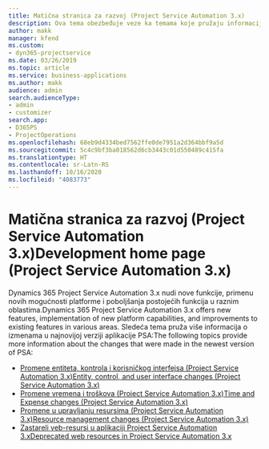 ```yaml
---
title: Matična stranica za razvoj (Project Service Automation 3.x)
description: Ova tema obezbeđuje veze ka temama koje pružaju informacije o razvoju aplikacije Dynamics 365 Project Service Automation (PSA) verzije 3. x.
author: makk
manager: kfend
ms.custom:
- dyn365-projectservice
ms.date: 03/26/2019
ms.topic: article
ms.service: business-applications
ms.author: makk
audience: admin
search.audienceType:
- admin
- customizer
search.app:
- D365PS
- ProjectOperations
ms.openlocfilehash: 68eb9d4334bed7562ffe0de7951a2d364bbf9a5d
ms.sourcegitcommit: 5c4c9bf3ba018562d6cb3443c01d550489c415fa
ms.translationtype: HT
ms.contentlocale: sr-Latn-RS
ms.lasthandoff: 10/16/2020
ms.locfileid: "4083773"
---
```

# <a name="development-home-page-project-service-automation-3x"></a><span data-ttu-id="ccc76-103">Matična stranica za razvoj (Project Service Automation 3.x)</span><span class="sxs-lookup"><span data-stu-id="ccc76-103">Development home page (Project Service Automation 3.x)</span></span>

<span data-ttu-id="ccc76-104">Dynamics 365 Project Service Automation 3.x nudi nove funkcije, primenu novih mogućnosti platforme i poboljšanja postojećih funkcija u raznim oblastima.</span><span class="sxs-lookup"><span data-stu-id="ccc76-104">Dynamics 365 Project Service Automation 3.x offers new features, implementation of new platform capabilities, and improvements to existing features in various areas.</span></span> <span data-ttu-id="ccc76-105">Sledeća tema pruža više informacija o izmenama u najnovijoj verziji aplikacije PSA:</span><span class="sxs-lookup"><span data-stu-id="ccc76-105">The following topics provide more information about the changes that were made in the newest version of PSA:</span></span>

- [<span data-ttu-id="ccc76-106">Promene entiteta, kontrola i korisničkog interfejsa (Project Service Automation 3.x)</span><span class="sxs-lookup"><span data-stu-id="ccc76-106">Entity, control, and user interface changes (Project Service Automation 3.x)</span></span>](../developer-guides/entity-changes-v3.x.md)
- [<span data-ttu-id="ccc76-107">Promene vremena i troškova (Project Service Automation 3.x)</span><span class="sxs-lookup"><span data-stu-id="ccc76-107">Time and Expense changes (Project Service Automation 3.x)</span></span>](../developer-guides/time-expense-changes-v3.x.md)
- [<span data-ttu-id="ccc76-108">Promene u upravljanju resursima (Project Service Automation 3.x)</span><span class="sxs-lookup"><span data-stu-id="ccc76-108">Resource management changes (Project Service Automation 3.x)</span></span>](../developer-guides/resource-management-changes-v3.x.md)
- [<span data-ttu-id="ccc76-109">Zastareli veb-resursi u aplikaciji Project Service Automation 3.x</span><span class="sxs-lookup"><span data-stu-id="ccc76-109">Deprecated web resources in Project Service Automation 3.x</span></span>](../developer-guides/web-resources-deprecated-v3.x.md)
